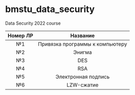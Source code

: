 # bmstu_data_security
Data Security 2022 course

| Номер ЛР| Название |
| :-------------: | :-------------: |
| №1 | Привязка программы к компьютеру  |
| №2 | Энигма  |
| №3 | DES  |
| №4 | RSA  |
| №5 | Электронная подпись |
| №6 | LZW-сжатие |